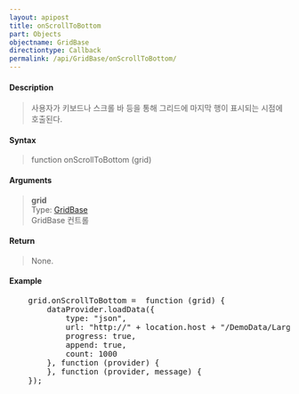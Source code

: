 ```yaml
---
layout: apipost
title: onScrollToBottom
part: Objects
objectname: GridBase
directiontype: Callback
permalink: /api/GridBase/onScrollToBottom/
---
```



#### Description

> 사용자가 키보드나 스크롤 바 등을 통해 그리드에 마지막 행이 표시되는 시점에 호출된다.  

#### Syntax

> function onScrollToBottom (grid)  

#### Arguments

> **grid**  
> Type: [GridBase](/api/types/GridBase/)  
> GridBase 컨트롤  

#### Return

> None.

#### Example

<pre class="prettyprint">
    grid.onScrollToBottom =  function (grid) {
        dataProvider.loadData({
            type: "json",
            url: "http://" + location.host + "/DemoData/LargeDataSet.json?__time__=" + new Date().getTime(),
            progress: true,
            append: true,
            count: 1000
        }, function (provider) {
        }, function (provider, message) {
    });
</pre>

